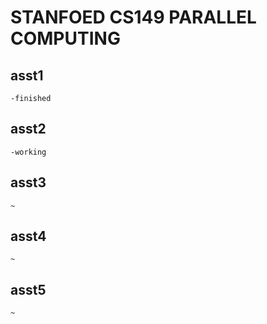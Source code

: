 # STANFOED CS149 PARALLEL COMPUTING

## asst1
    -finished

## asst2
    -working

## asst3
    ~

## asst4
    ~

## asst5
    ~
